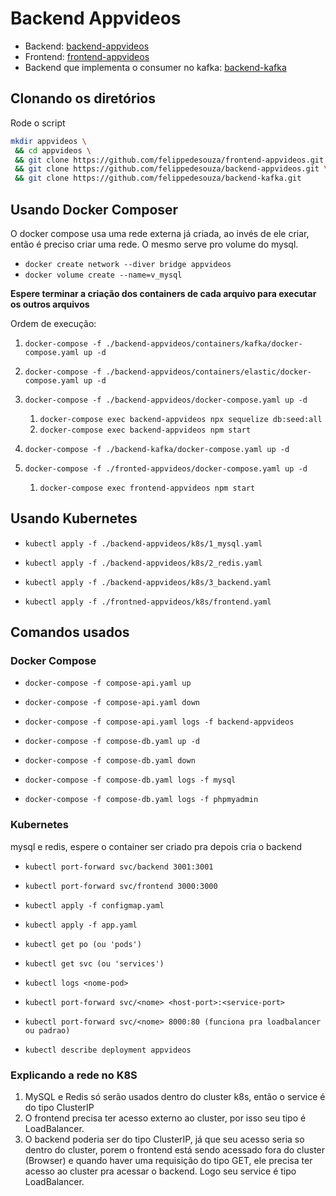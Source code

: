 # Backend Appvideos

-  Backend: [backend-appvideos](https://github.com/felippedesouza/backend-appvideos)
-  Frontend: [frontend-appvideos](https://github.com/felippedesouza/frontend-appvideos)
-  Backend que implementa o consumer no kafka: [backend-kafka](https://github.com/felippedesouza/backend-kafka)

## Clonando os diretórios

Rode o script

```bash
mkdir appvideos \
 && cd appvideos \
 && git clone https://github.com/felippedesouza/frontend-appvideos.git \
 && git clone https://github.com/felippedesouza/backend-appvideos.git \
 && git clone https://github.com/felippedesouza/backend-kafka.git
```

## Usando Docker Composer

O docker compose usa uma rede externa já criada, ao invés de ele criar, então é preciso criar uma rede. O mesmo serve pro volume do mysql.

-  `docker create network --diver bridge appvideos`
-  `docker volume create --name=v_mysql`

**Espere terminar a criação dos containers de cada arquivo para executar os outros arquivos**

Ordem de execução:

1. `docker-compose -f ./backend-appvideos/containers/kafka/docker-compose.yaml up -d`
1. `docker-compose -f ./backend-appvideos/containers/elastic/docker-compose.yaml up -d`
1. `docker-compose -f ./backend-appvideos/docker-compose.yaml up -d`

   1. `docker-compose exec backend-appvideos npx sequelize db:seed:all`
   1. `docker-compose exec backend-appvideos npm start`

1. `docker-compose -f ./backend-kafka/docker-compose.yaml up -d`

1. `docker-compose -f ./fronted-appvideos/docker-compose.yaml up -d`
   1. `docker-compose exec frontend-appvideos npm start`

## Usando Kubernetes

- `kubectl apply -f ./backend-appvideos/k8s/1_mysql.yaml`
- `kubectl apply -f ./backend-appvideos/k8s/2_redis.yaml`
- `kubectl apply -f ./backend-appvideos/k8s/3_backend.yaml`

- `kubectl apply -f ./frontned-appvideos/k8s/frontend.yaml`

## Comandos usados

### Docker Compose
- `docker-compose -f compose-api.yaml up`
- `docker-compose -f compose-api.yaml down`
- `docker-compose -f compose-api.yaml logs -f backend-appvideos`

- `docker-compose -f compose-db.yaml up -d`
- `docker-compose -f compose-db.yaml down`
- `docker-compose -f compose-db.yaml logs -f mysql`
- `docker-compose -f compose-db.yaml logs -f phpmyadmin`

### Kubernetes

mysql e redis, espere o container ser criado pra depois cria o backend

- `kubectl port-forward svc/backend 3001:3001`
- `kubectl port-forward svc/frontend 3000:3000`

- `kubectl apply -f configmap.yaml`
- `kubectl apply -f app.yaml`
- `kubectl get po (ou 'pods')`
- `kubectl get svc (ou 'services')`
- `kubectl logs <nome-pod>`
- `kubectl port-forward svc/<nome> <host-port>:<service-port>`
- `kubectl port-forward svc/<nome> 8000:80 (funciona pra loadbalancer ou padrao)`
- `kubectl describe deployment appvideos`

### Explicando a rede no K8S

1. MySQL e Redis só serão usados dentro do cluster k8s, então o service é do tipo ClusterIP
1. O frontend precisa ter acesso externo ao cluster, por isso seu tipo é LoadBalancer.
1. O backend poderia ser do tipo ClusterIP, já que seu acesso seria so dentro do cluster, porem o frontend está sendo acessado fora do cluster (Browser) e quando haver uma requisição do tipo GET, ele precisa ter acesso ao cluster pra acessar o backend. Logo seu service é tipo LoadBalancer.
